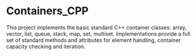 # Containers_CPP

This project implements the basic standard C++ container classes: array, vector, list, queue, stack, map, set, multiset.
Implementations provide a full set of standard methods and attributes for element handling, container capacity checking and iteration. 
